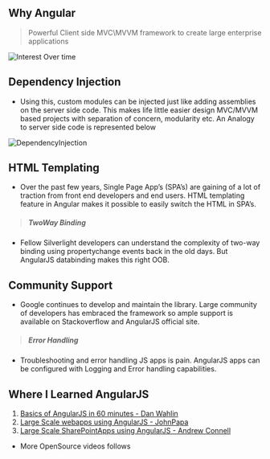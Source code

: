 Why Angular
-----------

> Powerful Client side MVC\MVVM framework to create large enterprise applications

![Interest Over time](http://spbreed.files.wordpress.com/2014/06/angularvsknckout.png)




Dependency Injection
--------------------

* Using this, custom modules can be injected just like adding assemblies on the server side code. This makes life little easier design MVC/MVVM based projects with separation of concern, modularity etc. An Analogy to server side code is represented below

![DependencyInjection](http://spbreed.files.wordpress.com/2014/06/step38_serverclient.png?w=676&h=293)




HTML Templating
---------------

* Over the past few years, Single Page App’s (SPA’s) are gaining of a lot of traction from front end developers and end users. HTML templating feature in Angular makes it possible to easily switch the HTML in SPA’s.

> ##### TwoWay Binding

* Fellow Silverlight developers can understand the complexity of two-way binding using propertychange events back in the old days. But AngularJS databinding makes this right OOB.




Community Support
-----------------

* Google continues to develop and maintain the library. Large community of developers has embraced the framework so ample support is available on Stackoverflow and AngularJS official site.

> ##### Error Handling

* Troubleshooting and error handling JS apps is pain. AngularJS apps can be configured with Logging and Error handling capabilities.




Where I Learned AngularJS
-------------------------

1. [Basics of AngularJS in 60 minutes - Dan Wahlin](http://weblogs.asp.net/dwahlin/angularjs-in-60-ish-minutes-the-ebook)
2. [Large Scale webapps using AngularJS - JohnPapa](http://www.pluralsight.com/courses/table-of-contents/build-apps-angular-breeze)
3. [Large Scale SharePointApps using AngularJS - Andrew Connell](http://pluralsight.com/courses/building-sharepoint-apps-spa-angularjs)

* More OpenSource videos follows